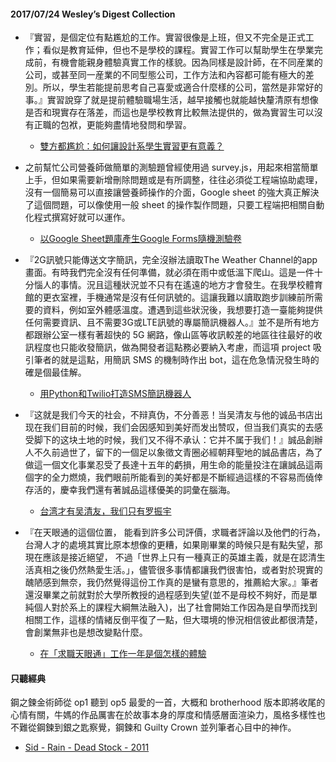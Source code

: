 #### 2017/07/24 Wesley’s Digest Collection

- 『實習，是個定位有點尷尬的工作。實習很像是上班，但又不完全是正式工作；看似是教育延伸，但也不是學校的課程。實習工作可以幫助學生在學業完成前，有機會能親身體驗真實工作的樣貌。因為同樣是設計師，在不同産業的公司，或甚至同一産業的不同型態公司，工作方法和內容都可能有極大的差別。所以，學生若能提前思考自己喜愛或適合什麼樣的公司，當然是非常好的事。』實習說穿了就是提前體驗職場生活，越早接觸也就能越快釐清原有想像是否和現實存在落差，而這也是學校教育比較無法提供的，做為實習生可以沒有正職的包袱，更能夠盡情地發問和學習。
  - [雙方都尷尬：如何讓設計系學生實習更有意義？](https://rocket.cafe/talks/85134)
  
- 之前幫忙公司營養師做簡單的測驗題曾經使用過 survey.js，用起來相當簡單上手，但如果需要新增刪除問題或是有所調整，往往必須從工程端協助處理，沒有一個簡易可以直接讓營養師操作的介面，Google sheet 的強大真正解決了這個問題，可以像使用一般 sheet 的操作製作問題，只要工程端把相關自動化程式撰寫好就可以運作。
  - [以Google Sheet題庫產生Google Forms隨機測驗卷](https://practical-dbm.blogspot.tw/2014/12/spreadsheet_1.html)
  
- 『2G訊號只能傳送文字簡訊，完全沒辦法讀取The Weather Channel的app畫面。有時我們完全沒有任何準備，就必須在雨中或低溫下爬山。這是一件十分惱人的事情。況且這種狀況並不只有在遙遠的地方才會發生。在我學校體育館的更衣室裡，手機通常是沒有任何訊號的。這讓我難以讀取跑步訓練前所需要的資料，例如室外體感溫度。遭遇到這些狀況後，我想要打造一臺能夠提供任何需要資訊、且不需要3G或LTE訊號的專屬簡訊機器人。』並不是所有地方都跟辦公室一樣有著超快的 5G 網路，像山區等收訊較差的地區往往最好的收訊程度也只能收發簡訊，做為開發者這點務必要納入考慮，而這項 project 吸引筆者的就是這點，用簡訊 SMS 的機制時作出 bot，這在危急情況發生時的確是個最佳解。
  - [用Python和Twilio打造SMS簡訊機器人](http://www.makezine.com.tw/make2599131456/sms-bot)
  
- 『这就是我们今天的社会，不辩真伪，不分善恶！当吴清友与他的诚品书店出现在我们目前的时候，我们会因感知到美好而发出赞叹，但当我们真实的去感受脚下的这块土地的时候，我们又不得不承认：它并不属于我们！』誠品創辦人不久前過世了，留下的一個足以象徵文青圈必經朝拜聖地的誠品書店，為了做這一個文化事業忍受了長達十五年的虧損，用生命的能量投注在讓誠品這兩個字的全力燃燒，我們眼前所能看到的美好都是不斷經過這樣的不容易而僥倖存活的，慶幸我們還有著誠品這樣優美的詞彙在腦海。
  - [台湾才有吴清友，我们只有罗振宇](https://mp.weixin.qq.com/s/avTYZxZI7dyAv0Lje_Q1Qw)


- 『在天眼通的這個位置， 能看到許多公司評價，求職者評論以及他們的行為， 台灣人才的處境其實比原本想像的更糟，如果剛畢業的時候只是有點失望，那現在應該是接近絕望， 不過「世界上只有一種真正的英雄主義，就是在認清生活真相之後仍然熱愛生活。」，儘管很多事情都讓我們很害怕，或者對於現實的醜陋感到無奈，我仍然覺得這份工作真的是蠻有意思的，推薦給大家。』筆者還沒畢業之前就對於大學所教授的過程感到失望(並不是母校不夠好，而是單純個人對於系上的課程大綱無法融入)，出了社會開始工作因為是自學而找到相關工作，這樣的情緒反倒平復了一點，但大環境的慘況相信彼此都很清楚，會創業無非也是想改變點什麼。
  - [在「求職天眼通」工作一年是個怎樣的體驗](https://blog.qollie.com/qollie-anniversary/)





#### 只聽經典
鋼之鍊金術師從 op1 聽到 op5 最愛的一首，大概和 brotherhood 版本即將收尾的心情有關，牛媽的作品厲害在於故事本身的厚度和情感層面渲染力，風格多樣性也不難從鋼鍊到銀之匙察覺，鋼鍊和 Guilty Crown 並列筆者心目中的神作。
- [Sid - Rain - Dead Stock - 2011](https://www.youtube.com/watch?v=394Hmcmyxok)